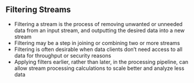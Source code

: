 ##  Filtering Streams
- Filtering a stream is the process of removing unwanted or unneeded data from an input stream, and outputting the desired data into a new stream
- Filtering may be a step in joining or combining two or more streams
- Filtering is often desirable when data clients don’t need access to all data for throughput or security reasons
- Applying filters earlier, rather than later, in the processing pipeline, can allow stream processing calculations to scale better and analyze less data
